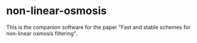 # non-linear-osmosis
This is the companion software for the paper "Fast and stable schemes for non-linear osmosis filtering".
